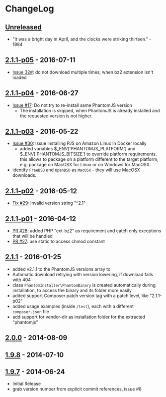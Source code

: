 # ChangeLog

## [Unreleased]

- "It was a bright day in April, and the clocks were striking thirteen." - 1984

## [2.1.1-p05] - 2016-07-11

- [Issue 32#](https://github.com/jakoch/phantomjs-installer/issues/32): do not download multiple times, when bz2 extension isn't loaded

## [2.1.1-p04] - 2016-06-27

- [Issue #17](https://github.com/jakoch/phantomjs-installer/issues/17): Do not try to re-install same PhantomJS version
  - The installation is skipped, when PhantomJS is already installed and the requested version is not higher. 

## [2.1.1-p03] - 2016-05-22

- [Issue #30](https://github.com/jakoch/phantomjs-installer/issues/30): Issue installing PJS on Amazon Linux In Docker locally
  - added variables $_ENV['PHANTOMJS_PLATFORM'] and $_ENV['PHANTOMJS_BITSIZE'] to override platform requirements.
    this allows to package on a platform different to the target platform, e.g. package on MacOSX for Linux or on Windows for MacOSX.
- identify `FreeBSD` and `OpenBSD` as `MacOSX` - they will use MacOSX downloads.

## [2.1.1-p02] - 2016-05-12

- [Fix #29](https://github.com/jakoch/phantomjs-installer/issues/29): Invalid version string "^2.1" 

## [2.1.1-p01] - 2016-04-12

- [PR #28](https://github.com/jakoch/phantomjs-installer/pull/28): added PHP "ext-bz2" as requirement and catch only exceptions that will be handled
- [PR #27](https://github.com/jakoch/phantomjs-installer/pull/27): use static to access chmod constant

## [2.1.1] - 2016-01-25

- added v2.1.1 to the PhantomJS versions array to
- Automatic download retrying with version lowering, if download fails with 404
- class `PhantomInstaller\PhantomBinary` is created automatically during installation,
  to access the binary and its folder more easily
- added support Composer patch version tag with a patch level, like "2.1.1-p02"
- added usage examples (inside `/test`), each with a different `composer.json` file
- add support for vendor-dir as installation folder for the extracted "phantomjs"

## [2.0.0] - 2014-08-09

## [1.9.8] - 2014-07-10

## [1.9.7] - 2014-06-24

- Initial Release
- grab version number from explicit commit references, issue #8

[Unreleased]: https://github.com/jakoch/phantomjs-installer/compare/2.1.1-p05...HEAD
[2.1.1-p05]: https://github.com/jakoch/phantomjs-installer/compare/2.1.1-p04...2.1.1-p05
[2.1.1-p04]: https://github.com/jakoch/phantomjs-installer/compare/2.1.1-p03...2.1.1-p04
[2.1.1-p03]: https://github.com/jakoch/phantomjs-installer/compare/2.1.1-p02...2.1.1-p03
[2.1.1-p02]: https://github.com/jakoch/phantomjs-installer/compare/2.1.1-p01...2.1.1-p02
[2.1.1-p01]: https://github.com/jakoch/phantomjs-installer/compare/2.1.1...2.1.1-p01
[2.1.1]: https://github.com/jakoch/phantomjs-installer/compare/2.0.0...2.1.1
[2.0.0]: https://github.com/jakoch/phantomjs-installer/compare/1.9.8...2.0.0
[1.9.8]: https://github.com/jakoch/phantomjs-installer/compare/1.9.7...1.9.8
[1.9.7]: https://github.com/jakoch/phantomjs-installer/releases/tag/1.9.7
